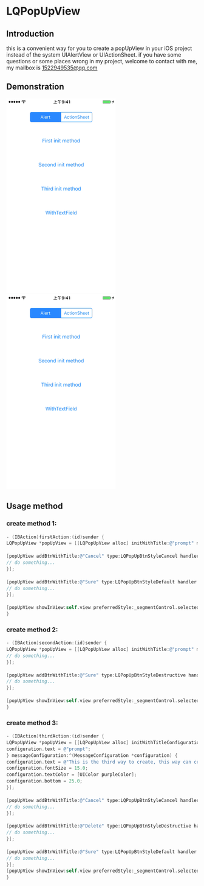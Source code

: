 # LQPopUpView

## Introduction

this is a convenient way for you to create a popUpView in your iOS project instead of the system UIAlertView or UIActionSheet. 
if you have some questions or some places wrong in my project, welcome to contact with me, my mailbox is 1522949535@qq.com


## Demonstration

![enter image description here](https://github.com/XIAMOON/LQPopUpView/blob/master/screenShot/alert.gif)
![enter image description here](https://github.com/XIAMOON/LQPopUpView/blob/master/screenShot/actionSheet.gif)


## Usage method

### create method 1:

```Objective-C
- (IBAction)firstAction:(id)sender {
LQPopUpView *popUpView = [[LQPopUpView alloc] initWithTitle:@"prompt" message:@"This is the pop-up view created with the first initialization method"];

[popUpView addBtnWithTitle:@"Cancel" type:LQPopUpBtnStyleCancel handler:^{
// do something...
}];

[popUpView addBtnWithTitle:@"Sure" type:LQPopUpBtnStyleDefault handler:^{
// do something...
}];

[popUpView showInView:self.view preferredStyle:_segmentControl.selectedSegmentIndex];
}
```

### create method 2:

```Objective-C
- (IBAction)secondAction:(id)sender {
LQPopUpView *popUpView = [[LQPopUpView alloc] initWithTitle:@"prompt" message:@"This is the second way to create, but also a quick way to create, there is not much separation of the code, it is particularly convenient to use, and you can add any button again" cancelButtonTitle:@"取消" otherButtonTitles:@[@"One", @"Two", @"Three"] actionWithIndex:^(NSInteger index) {
// do something...
}];

[popUpView addBtnWithTitle:@"Sure" type:LQPopUpBtnStyleDestructive handler:^{
// do something...
}];

[popUpView showInView:self.view preferredStyle:_segmentControl.selectedSegmentIndex];
}
```

### create method 3:

```Objective-C
- (IBAction)thirdAction:(id)sender {
LQPopUpView *popUpView = [[LQPopUpView alloc] initWithTitleConfiguration:^(TitleConfiguration *configuration) {
configuration.text = @"prompt";
} messageConfiguration:^(MessageConfiguration *configuration) {
configuration.text = @"This is the third way to create, this way can create text, font, font color, the title and message of the upper and lower margins of customization, readily adapt to your needs";
configuration.fontSize = 15.0;
configuration.textColor = [UIColor purpleColor];
configuration.bottom = 25.0;
}];

[popUpView addBtnWithTitle:@"Cancel" type:LQPopUpBtnStyleCancel handler:^{
// do something...
}];

[popUpView addBtnWithTitle:@"Delete" type:LQPopUpBtnStyleDestructive handler:^{
// do something...
}];

[popUpView addBtnWithTitle:@"Sure" type:LQPopUpBtnStyleDefault handler:^{
// do something...
}];
[popUpView showInView:self.view preferredStyle:_segmentControl.selectedSegmentIndex];
}
```
